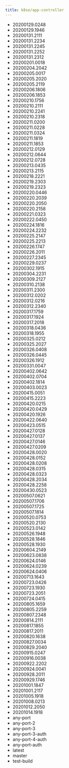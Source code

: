 ```yaml
---
title: k8se/app-controller
---
```

- 20200129.0248
- 20200129.1946
- 20200131.2111
- 20200131.2234
- 20200131.2245
- 20200131.2252
- 20200131.2312
- 20200201.0018
- 20200204.2042
- 20200205.0017
- 20200205.2020
- 20200205.2119
- 20200206.1806
- 20200206.1853
- 20200210.1756
- 20200210.2111
- 20200210.2241
- 20200210.2318
- 20200211.0200
- 20200211.0228
- 20200211.0324
- 20200211.1819
- 20200211.1853
- 20200212.0129
- 20200212.0644
- 20200212.0728
- 20200213.0435
- 20200213.2115
- 20200218.2221
- 20200219.2303
- 20200219.2323
- 20200220.0446
- 20200220.2039
- 20200220.2050
- 20200220.2158
- 20200221.0323
- 20200222.0450
- 20200224.1816
- 20200224.2232
- 20200225.2147
- 20200225.2213
- 20200226.1747
- 20200226.2011
- 20200227.2345
- 20200229.0237
- 20200302.1915
- 20200304.2231
- 20200309.2127
- 20200310.2138
- 20200311.2300
- 20200312.0202
- 20200312.0216
- 20200312.2340
- 20200317.1759
- 20200317.1924
- 20200317.2018
- 20200318.0436
- 20200318.1955
- 20200325.0212
- 20200325.2027
- 20200326.0408
- 20200326.0445
- 20200326.1912
- 20200331.0047
- 20200402.0642
- 20200402.0704
- 20200402.1814
- 20200403.0023
- 20200415.0051
- 20200415.2223
- 20200420.0215
- 20200420.0429
- 20200420.1926
- 20200422.0640
- 20200423.0515
- 20200427.0128
- 20200427.0137
- 20200427.0146
- 20200427.0209
- 20200428.0020
- 20200428.0152
- 20200428.0208
- 20200428.0315
- 20200428.0323
- 20200428.2034
- 20200428.2258
- 20200430.0523
- 20200507.0621
- 20200507.1706
- 20200507.1725
- 20200507.1814
- 20200520.0753
- 20200520.2130
- 20200523.0142
- 20200526.1948
- 20200528.1846
- 20200528.1930
- 20200604.2149
- 20200623.0838
- 20200624.0146
- 20200624.0239
- 20200624.0406
- 20200713.1643
- 20200723.0426
- 20200723.1930
- 20200723.2051
- 20200724.0415
- 20200805.1659
- 20200805.2259
- 20200807.2348
- 20200814.2111
- 20200817.1855
- 20200817.2011
- 20200820.1638
- 20200827.0034
- 20200829.2040
- 20200915.0247
- 20200916.0038
- 20200922.2202
- 20200924.0041
- 20200928.2011
- 20200929.1746
- 20201001.1847
- 20201001.2117
- 20201005.1918
- 20201008.0213
- 20201012.2050
- 20201014.1918
- any-port
- any-port-2
- any-port-3
- any-port-3-auth
- any-port-4-auth
- any-port-auth
- latest
- master
- test-build
